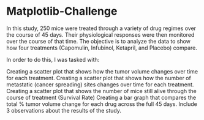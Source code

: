 # Matplotlib-Challenge
In this study, 250 mice were treated through a variety of drug regimes over the course of 45 days. 
Their physiological responses were then monitored over the course of that time. The objective is to analyze 
the data to show how four treatments (Capomulin, Infubinol, Ketapril, and Placebo) compare.

In order to do this, I was tasked with:

Creating a scatter plot that shows how the tumor volume changes over time for each treatment.
Creating a scatter plot that shows how the number of metastatic (cancer spreading) sites changes over time for each treatment.
Creating a scatter plot that shows the number of mice still alive through the course of treatment (Survival Rate)
Creating a bar graph that compares the total % tumor volume change for each drug across the full 45 days.
Include 3 observations about the results of the study.
